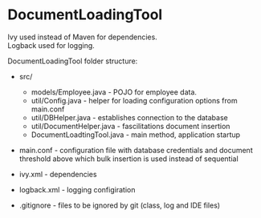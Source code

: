 # DocumentLoadingTool

Ivy used instead of Maven for dependencies.   
Logback used for logging.  
  
DocumentLoadingTool folder structure:  
- src/  
  - models/Employee.java - POJO for employee data.  
  - util/Config.java - helper for loading configuration options from main.conf  
  - util/DBHelper.java - establishes connection to the database  
  - util/DocumentHelper.java - fascilitations document insertion  
  - DocumentLoadtingTool.java - main method, application startup  

- main.conf - configuration file with database credentials and document threshold above which bulk insertion is used instead of sequential  
- ivy.xml - dependencies  
- logback.xml - logging configiration  
- .gitignore - files to be ignored by git (class, log and IDE files)  

